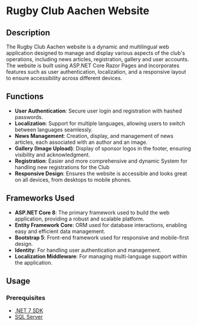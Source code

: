 # Rugby Club Aachen Website

## Description
The Rugby Club Aachen website is a dynamic and multilingual web application designed to manage and display various aspects of the club's operations, including news articles, registration, gallery and user accounts. The website is built using ASP.NET Core Razor Pages and incorporates features such as user authentication, localization, and a responsive layout to ensure accessibility across different devices.

## Functions
- **User Authentication**: Secure user login and registration with hashed passwords.
- **Localization**: Support for multiple languages, allowing users to switch between languages seamlessly.
- **News Management**: Creation, display, and management of news articles, each associated with an author and an image.
- **Gallery (Image Upload)**: Display of sponsor logos in the footer, ensuring visibility and acknowledgment.
- **Registration**: Easier and more comprehensive and dynamic System for handling new registrations for the Club
- **Responsive Design**: Ensures the website is accessible and looks great on all devices, from desktops to mobile phones.

## Frameworks Used
- **ASP.NET Core 8**: The primary framework used to build the web application, providing a robust and scalable platform.
- **Entity Framework Core**: ORM used for database interactions, enabling easy and efficient data management.
- **Bootstrap 5**: Front-end framework used for responsive and mobile-first design.
- **Identity**: For handling user authentication and management.
- **Localization Middleware**: For managing multi-language support within the application.

## Usage
### Prerequisites
- [.NET 7 SDK](https://dotnet.microsoft.com/en-us/download/dotnet/7.0)
- [SQL Server](https://www.microsoft.com/en-us/sql-server/sql-server-downloads)